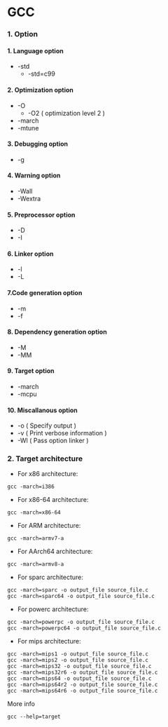 # GCC
### 1. Option
#### 1. Language option
* -std
  * -std=c99
#### 2. Optimization option
* -O
  * -O2 ( optimization level 2 )
* -march
* -mtune
#### 3. Debugging option
* -g
#### 4. Warning option
* -Wall
* -Wextra
#### 5. Preprocessor option
* -D
* -I
#### 6. Linker option
* -l
* -L
#### 7.Code generation option
* -m
* -f
#### 8. Dependency generation option
* -M
* -MM
#### 9. Target option
* -march
* -mcpu
#### 10. Miscallanous option
* -o ( Specify output )
* -v ( Print verbose information )
* -Wl ( Pass option linker )
### 2. Target architecture
* For x86 architecture:
```
gcc -march=i386
```
* For x86-64 architecture:
```
gcc -march=x86-64
```
* For ARM architecture:
```
gcc -march=armv7-a
```
* For AArch64 architecture:
```
gcc -march=armv8-a
```
* For sparc architecture:
```
gcc -march=sparc -o output_file source_file.c
gcc -march=sparc64 -o output_file source_file.c
```
* For powerc architecture:
```
gcc -march=powerpc -o output_file source_file.c
gcc -march=powerpc64 -o output_file source_file.c
```
* For mips architecture:
```
gcc -march=mips1 -o output_file source_file.c
gcc -march=mips2 -o output_file source_file.c
gcc -march=mips32 -o output_file source_file.c
gcc -march=mips32r6 -o output_file source_file.c
gcc -march=mips64 -o output_file source_file.c
gcc -march=mips64r2 -o output_file source_file.c
gcc -march=mips64r6 -o output_file source_file.c
```
More info
```
gcc --help=target
```
